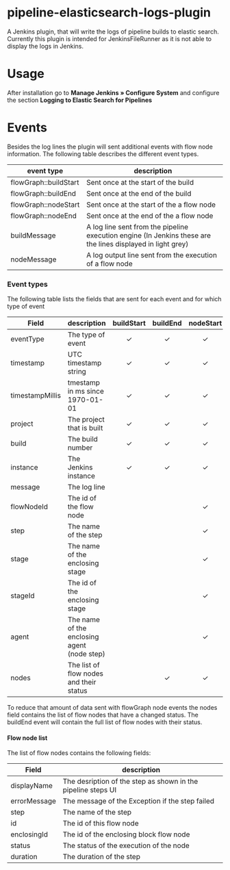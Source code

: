 # pipeline-elasticsearch-logs-plugin
A Jenkins plugin, that will write the logs of pipeline builds to elastic search.
Currently this plugin is intended for JenkinsFileRunner as it is not able to display the logs in Jenkins.

# Usage

After installation go to **Manage Jenkins » Configure System** and configure the section **Logging to Elastic Search for Pipelines**

# Events
Besides the log lines the plugin will sent additional events with flow node information.
The following table describes the different event types.

| event type | description |
| ----- | ----- |
| flowGraph::buildStart | Sent once at the start of the build |
| flowGraph::buildEnd | Sent once at the end of the build |
| flowGraph::nodeStart | Sent once at the start of the a flow node |
| flowGraph::nodeEnd | Sent once at the end of the a flow node |
| buildMessage | A log line sent from the pipeline execution engine (In Jenkins these are the lines displayed in light grey) |
| nodeMessage | A log output line sent from the execution of a flow node |

### Event types
The following table lists the fields that are sent for each event and for which type of event

| Field | description | buildStart | buildEnd | nodeStart | nodeEnd | buildMessage | nodeMessage | 
|-------|-------------|:----------:|:--------:|:----------:|:-------:| :----------: | :---------: |
| eventType | The type of event  | ✓ | ✓ | ✓ | ✓ | ✓ | ✓ |
| timestamp | UTC timestamp string | ✓ | ✓ | ✓ | ✓ | ✓ | ✓ |
| timestampMillis | tmestamp in ms since 1970-01-01 | ✓ | ✓ | ✓ | ✓ | ✓ | ✓ |
| project | The project that is built | ✓ | ✓ | ✓ | ✓ | ✓ | ✓ |
| build | The build number  | ✓ | ✓ | ✓ | ✓ | ✓ | ✓ |
| instance | The Jenkins instance  | ✓ | ✓ | ✓ | ✓ | ✓ | ✓ |
| message | The log line  | | | | | ✓ | ✓ |
| flowNodeId | The id of the flow node | |  |  ✓ | ✓ |  | ✓ |
| step | The name of the step | |  |  ✓ | ✓ |  | ✓ |
| stage | The name of the enclosing stage | |  |  ✓ | ✓ |  | ✓ |
| stageId | The id of the enclosing stage | |  |  ✓ | ✓ | | ✓ |
| agent | The name of the enclosing agent (node step) | |  |  ✓ | ✓ |  | ✓ |
| nodes | The list of flow nodes and their status |  | ✓ |  ✓ | ✓ |  | |

To reduce that amount of data sent with flowGraph node events the nodes field contains the list of flow nodes that have a changed status.
The buildEnd event will contain the full list of flow nodes with their status.

#### Flow node list
The list of flow nodes contains the following fields:

| Field | description |
| ----- | -----|
| displayName | The desription of the step as shown in the pipeline steps UI | 
| errorMessage | The message of the Exception if the step failed | 
| step | The name of the step | 
| id | The id of this flow node |
| enclosingId | The id of the enclosing block flow node | 
| status | The status of the execution of the node |
| duration | The duration of the step | 
